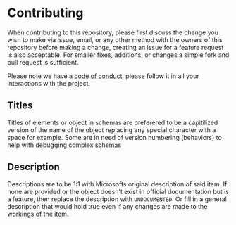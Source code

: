# Contributing

When contributing to this repository, please first discuss the change you wish to make via issue, email, or any other method with the owners of this repository before making a
change, creating an issue for a feature request is also acceptable. For smaller fixes, additions, or changes a simple fork and pull request is sufficient.

Please note we have a [code of conduct](CODE_OF_CONDUCT.md), please follow it in all your interactions with the project.

## Titles

Titles of elements or object in schemas are preferered to be a capitilized version of the name of the object replacing any special character with a space for example. Some are in need
of version numbering (behaviors) to help with debugging complex schemas

## Description

Descriptions are to be 1:1 with Microsofts original description of said item. If none are provided or the object doesn't exist in official documentation but is a feature, then
replace the description with `UNDOCUMENTED`. Or fill in a general description that would hold true even if any changes are made to the workings of the item.
